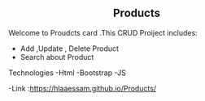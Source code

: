 

<h2 align="center">Products</h2>

Welcome to Proudcts card .This CRUD Proiject includes:

- Add ,Update , Delete Product 
- Search about Product


Technologies
-Html
-Bootstrap
-JS

-Link :https://hlaaessam.github.io/Products/



